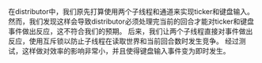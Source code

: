 在distributor中，我们原先打算使用两个子线程和通道来实现ticker和键盘输入。
然而，我们发现这样会导致distributor必须处理完当前的回合才能对ticker和键盘事件做出反应，这不符合我们的预期。
后来，我们让两个子线程直接对事件做出反应，使用互斥锁以防止子线程在读取世界和当前回合数时发生竞争。
经过测试，这样做对效率的影响非常小，并且使得键盘输入事件变为即时发生。